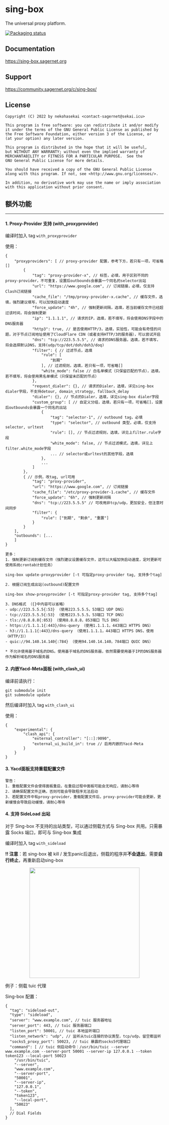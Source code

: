 # sing-box

The universal proxy platform.

[![Packaging status](https://repology.org/badge/vertical-allrepos/sing-box.svg)](https://repology.org/project/sing-box/versions)

## Documentation

https://sing-box.sagernet.org

## Support

https://community.sagernet.org/c/sing-box/

## License

```
Copyright (C) 2022 by nekohasekai <contact-sagernet@sekai.icu>

This program is free software: you can redistribute it and/or modify
it under the terms of the GNU General Public License as published by
the Free Software Foundation, either version 3 of the License, or
(at your option) any later version.

This program is distributed in the hope that it will be useful,
but WITHOUT ANY WARRANTY; without even the implied warranty of
MERCHANTABILITY or FITNESS FOR A PARTICULAR PURPOSE.  See the
GNU General Public License for more details.

You should have received a copy of the GNU General Public License
along with this program. If not, see <http://www.gnu.org/licenses/>.

In addition, no derivative work may use the name or imply association
with this application without prior consent.
```

## 额外功能

---

#### 1. Proxy-Provider 支持 (with_proxyprovider)
编译时加入 tag ```with_proxyprovider```

使用：
```
{
    "proxyproviders": [ // proxy-provider 配置，参考下方，若只有一项，可省略[]
        {
            "tag": "proxy-provider-x", // 标签，必填，用于区别不同的 proxy-provider，不可重复，设置后outbounds会暴露一个同名的selector出站
            "url": "https://www.google.com", // 订阅链接，必填，仅支持Clash订阅链接
            "cache_file": "/tmp/proxy-provider-x.cache", // 缓存文件，选填，强烈建议填写，可以加快启动速度
            "force_update": "4h", // 强制更新间隔，选填，若当前缓存文件已经超过该时间，将会强制更新
            "ip": "1.1.1.1", // 请求的IP，选填，若不填写，将会使用DNS字段中的DNS服务器
            "http3": true, // 是否使用HTTP/3，选填，实验性，可能会有奇怪的问题，对于节点订阅地址使用了CloudFlare CDN（或者支持HTTP/3的服务器），可以尝试开启
            "dns": "tcp://223.5.5.5", // 请求的DNS服务器，选填，若不填写，将会选择默认DNS，支持(udp/tcp/dot/doh/doh3/doq)
            "filter": { // 过滤节点，选填
                "rule": [
                    "到期"
                ], // 过滤规则，选填，若只有一项，可省略[]
                "white_mode": false // 白名单模式（只保留匹配的节点），选填，若不填写，将会使用黑名单模式（只保留未匹配的节点）
            },
            "request_dialer": {}, // 请求的Dialer，选填，详见sing-box dialer字段，不支持detour, domain_strategy, fallback_delay
            "dialer": {}, // 节点的Dialer，选填，详见sing-box dialer字段
            "custom_group": [ // 自定义分组，选填，若只有一项，可省略[]，设置后outbounds会暴露一个同名的出站
                {
                    "tag": "selector-1", // outbound tag，必填
                    "type": "selector", // outbound 类型，必填，仅支持selector, urltest
                    "rule": [], // 节点过滤规则，选填，详见上filter.rule字段
                    "white_mode": false, // 节点过滤模式，选填，详见上filter.white_mode字段
                    ... // selector或urltest的其他字段，选填
                },
                ...
            ]
        },
        { // 示例，改tag, url可用
            "tag": "proxy-provider",
            "url": "https://www.google.com", // 订阅链接
            "cache_file": "/etc/proxy-provider-1.cache", // 缓存文件
            "force_update": "6h", // 强制更新间隔
            "dns": "tcp://223.5.5.5" // 可改用非tcp/udp，更加安全，但注意时间同步
            "filter": {
                "rule": ["到期", "剩余", "重置"]
            }
        }
    ],
    "outbounds": [...
    ]
}
```

```
更多：
1. 强制更新订阅到缓存文件（强烈建议设置缓存文件，这可以大幅加快启动速度，定时更新可使用系统crontab计划任务）

sing-box update-proxyprovider [-t 可指定proxy-provider tag, 支持多个tag]

2. 根据订阅生成出站(outbound)配置文件

sing-box show-proxyprovider [-t 可指定proxy-provider tag, 支持多个tag]

3. DNS格式 （{}中内容可以省略）
- udp://223.5.5.5{:53} （使用223.5.5.5，53端口 UDP DNS）
- tcp://223.5.5.5{:53} （使用223.5.5.5，53端口 TCP DNS）
- tls://8.8.8.8{:853} （使用8.8.8.8，853端口 TLS DNS）
- https://1.1.1.1{:443}/dns-query （使用1.1.1.1，443端口 HTTPS DNS）
- h3://1.1.1.1{:443}/dns-query （使用1.1.1.1，443端口 HTTPS DNS，使用（HTTP/3））
- quic://94.140.14.140{:784} （使用94.140.14.140，784端口 QUIC DNS）

* 不允许使用基于域名的DNS。使用基于域名的DNS服务器，依然需要使用基于IP的DNS服务器作为解析域名的DNS服务器
```

#### 2. 内嵌Yacd-Meta面板 (with_clash_ui)
编译前请执行：
```
git submodule init
git submodule update
```
然后编译时加入 tag ```with_clash_ui```

使用：
```
{
    "experimental": {
        "clash_api": {
            "external_controller": "[::]:9090",
            "external_ui_build_in": true // 启用内嵌的Yacd-Meta
        }
    }
}

```

#### 3. Yacd面板支持重载配置文件

```
警告：
1. 重载配置文件会使得面板重启，在重启过程中面板可能会无响应，请耐心等待
2. 请确保配置文件正确，否则可能会导致程序无法启动
3. 若配置文件中有proxy-provider，重载配置文件后，proxy-provider可能会更新，更新缓慢会导致启动缓慢，请耐心等待
```

#### 4. 支持 SideLoad 出站
对于 Sing-box 不支持的出站类型，可以通过侧载方式与 Sing-box 共用。只需暴露 Socks 端口，即可与 Sing-box 集成

编译时加入 tag ```with_sideload```

**!! 注意**：若 sing-box 被 kill / 发生panic后退出，侧载的程序并**不会退出**，需要**自行终止**，再重新启动sing-box

<p align="center">
  <img width="350px" src="https://raw.githubusercontent.com/yaotthaha/static/master/sideload.png">
</p>

例子：侧载 tuic 代理

Sing-box 配置：
```
{
  "tag": "sideload-out",
  "type": "sideload",
  "server": "www.example.com", // tuic 服务器地址
  "server_port": 443, // tuic 服务器端口
  "listen_port": 50001, // tuic 本地监听端口
  "listen_network": "udp", // 监听从tuic连接的协议类型，tcp/udp，留空都监听
  "socks5_proxy_port": 50023, // tuic 暴露的socks5代理端口
  "command": [ // tuic 侧启动命令：/usr/bin/tuic --server www.example.com --server-port 50001 --server-ip 127.0.0.1 --token token123 --local-port 50023
    "/usr/bin/tuic",
    "--server",
    "www.example.com",
    "--server-port",
    "50001",
    "--server-ip",
    "127.0.0.1",
    "--token",
    "token123",
    "--local-port",
    "50023"
  ],
  // Dial Fields
}
```
